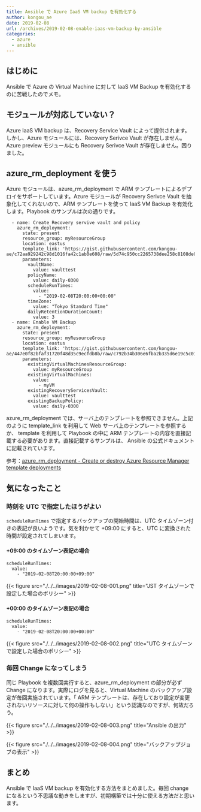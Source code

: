 ```yaml
---
title: Ansible で Azure IaaS VM backup を有効化する
author: kongou_ae
date: 2019-02-08
url: /archives/2019-02-08-enable-iaas-vm-backup-by-ansible
categories:
  - azure
  - ansible
---
```


## はじめに

Ansible で Azure の Virtual Machine に対して IaaS VM Backup を有効化するのに苦戦したのでメモ。

## モジュールが対応していない？

Azure IaaS VM backup は、Recovery Service Vault によって提供されます。しかし、Azure モジュールには、Recovery Serivce Vault が存在しません。Azure preview モジュールにも Recovery Serivce Vault が存在しません。困りました。

## azure_rm_deployment を使う

Azure モジュールは、azure_rm_deployment で ARM テンプレートによるデプロイをサポートしています。Azure モジュールが Recovery Serivce Vault を抽象化してくれないので、ARM テンプレートを使って IaaS VM Backup を有効化します。Playbook のサンプルは次の通りです。

```
  - name: Create Recovery servive vault and policy
    azure_rm_deployment:
      state: present
      resource_group: myResourceGroup
      location: eastus
      template_link: 'https://gist.githubusercontent.com/kongou-ae/c72aa929242c98d1016fa42c1ab0e608/raw/5d74c950cc2265738dee258c8108de09c548977c/createvault.json'
      parameters:
        vaultName:
          value: vaulttest
        policyName:
          value: daily-0300
        scheduleRunTimes:
          value: 
            - "2019-02-08T20:00:00+00:00"
        timeZone:
          value: "Tokyo Standard Time"
        dailyRetentionDurationCount:
          value: 3
  - name: Enable VM Backup
    azure_rm_deployment:
      state: present
      resource_group: myResourceGroup
      location: eastus
      template_link: 'https://gist.githubusercontent.com/kongou-ae/447e0f82bfaf31720f48d35c9ecfdb8b/raw/c792b34b306e6fba2b335d6e19c5c01991c6ce19/enablevmbackup.json'
      parameters:
        existingVirtualMachinesResourceGroup:
          value: myResourceGroup
        existingVirtualMachines:
          value: 
            - myVM
        existingRecoveryServicesVault:
          value: vaulttest
        existingBackupPolicy:
          value: daily-0300
```

azure_rm_deployment では、サーバ上のテンプレートを参照できません。上記のように template_link を利用して Web サーバ上のテンプレートを参照するか、 template を利用して Playbook の中に ARM テンプレートの内容を直接記載する必要があります。直接記載するサンプルは、 Ansible の公式ドキュメントに記載されています。

参考：[azure_rm_deployment - Create or destroy Azure Resource Manager template deployments](https://docs.ansible.com/ansible/latest/modules/azure_rm_deployment_module.html)

## 気になったこと

### 時刻を UTC で指定したほうがよい

`scheduleRunTimes` で指定するバックアップの開始時間は、UTC タイムゾーン付きの表記が良いようです。気を利かせて +09:00 にすると、UTC に変換された時間が設定されてしまいます。

#### +09:00 のタイムゾーン表記の場合

```
scheduleRunTimes:
  value: 
    - "2019-02-08T20:00:00+09:00"
```

{{< figure src="./../../images/2019-02-08-001.png" title="JST タイムゾーンで設定した場合のポリシー" >}}

#### +00:00 のタイムゾーン表記の場合

```
scheduleRunTimes:
  value: 
    - "2019-02-08T20:00:00+00:00"
```

{{< figure src="./../../images/2019-02-08-002.png" title="UTC タイムゾーンで設定した場合のポリシー" >}}


### 毎回 Change になってしまう

同じ Playbook を複数回実行すると、azure_rm_deployment の部分が必ず Change になります。実際にログを見ると、Virtual Machine のバックアップ設定が毎回実施されています。「 ARM テンプレートは、存在しており設定が変更されないリソースに対して何の操作もしない」という認識なのですが、何故だろう。

{{< figure src="./../../images/2019-02-08-003.png" title="Ansible の出力" >}}

{{< figure src="./../../images/2019-02-08-004.png" title="バックアップジョブの表示" >}}

## まとめ

Ansible で IaaS VM backup を有効化する方法をまとめました。毎回 change になるという不思議な動きをしますが、初期構築では十分に使える方法だと思います。



